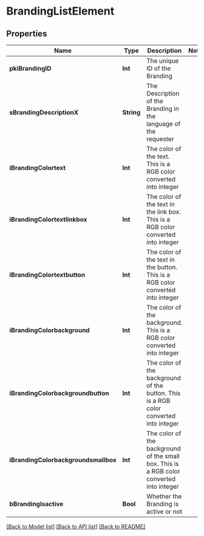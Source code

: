 # BrandingListElement

## Properties
Name | Type | Description | Notes
------------ | ------------- | ------------- | -------------
**pkiBrandingID** | **Int** | The unique ID of the Branding | 
**sBrandingDescriptionX** | **String** | The Description of the Branding in the language of the requester | 
**iBrandingColortext** | **Int** | The color of the text. This is a RGB color converted into integer | 
**iBrandingColortextlinkbox** | **Int** | The color of the text in the link box. This is a RGB color converted into integer | 
**iBrandingColortextbutton** | **Int** | The color of the text in the button. This is a RGB color converted into integer | 
**iBrandingColorbackground** | **Int** | The color of the background. This is a RGB color converted into integer | 
**iBrandingColorbackgroundbutton** | **Int** | The color of the background of the button. This is a RGB color converted into integer | 
**iBrandingColorbackgroundsmallbox** | **Int** | The color of the background of the small box. This is a RGB color converted into integer | 
**bBrandingIsactive** | **Bool** | Whether the Branding is active or not | 

[[Back to Model list]](../README.md#documentation-for-models) [[Back to API list]](../README.md#documentation-for-api-endpoints) [[Back to README]](../README.md)


